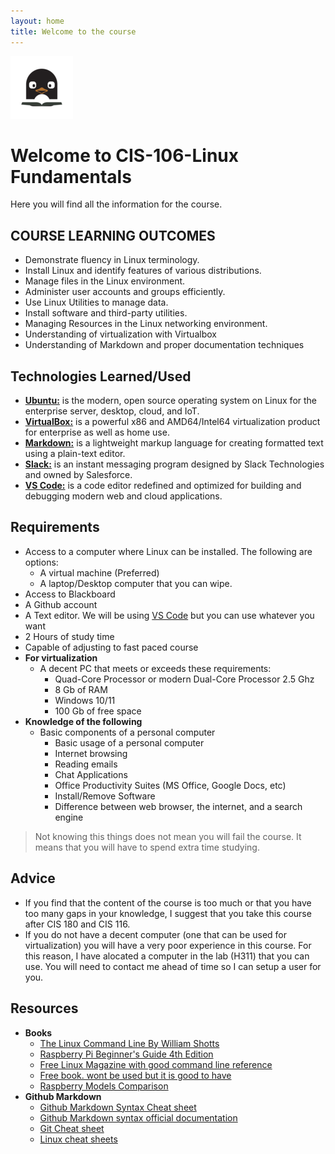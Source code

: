 ```yaml
---
layout: home
title: Welcome to the course
---
```

![logo](/assets/logo100x100.png)<br>

# Welcome to CIS-106-Linux Fundamentals
Here you will find all the information for the course.

## COURSE LEARNING OUTCOMES 
* Demonstrate fluency in Linux terminology.
* Install Linux and identify features of various distributions.
* Manage files in the Linux environment.
* Administer user accounts and groups efficiently.
* Use Linux Utilities to manage data.
* Install software and third-party utilities.
* Managing Resources in the Linux networking environment.
* Understanding of virtualization with Virtualbox
* Understanding of Markdown and proper documentation techniques

## Technologies Learned/Used 
* [**Ubuntu:**](https://ubuntu.com/)  is the modern, open source operating system on Linux for the enterprise server, desktop, cloud, and IoT.
* [**VirtualBox:**](https://www.virtualbox.org/)  is a powerful x86 and AMD64/Intel64 virtualization product for enterprise as well as home use. 
* [**Markdown:**](https://en.wikipedia.org/wiki/Markdown) is a lightweight markup language for creating formatted text using a plain-text editor.
* [**Slack:**](https://slack.com/)  is an instant messaging program designed by Slack Technologies and owned by Salesforce.
* [**VS Code:**](https://code.visualstudio.com/) is a code editor redefined and optimized for building and debugging modern web and cloud applications.

## Requirements
* Access to a computer where Linux can be installed. The following are options:
  * A virtual machine (Preferred)
  * A laptop/Desktop computer that you can wipe.
* Access to Blackboard
* A Github account
* A Text editor. We will be using [VS Code](https://code.visualstudio.com/) but you can use whatever you want
* 2 Hours of study time
* Capable of adjusting to fast paced course
* **For virtualization**
  * A decent PC that meets or exceeds these requirements:
    * Quad-Core Processor or modern Dual-Core Processor 2.5 Ghz
    * 8 Gb of RAM
    * Windows 10/11
    * 100 Gb of free space
* **Knowledge of the following**
  * Basic components of a personal computer
    * Basic usage of a personal computer
    * Internet browsing
    * Reading emails
    * Chat Applications
    * Office Productivity Suites (MS Office, Google Docs, etc)
    * Install/Remove Software
    * Difference between web browser, the internet, and a search engine
> Not knowing this things does not mean you will fail the course. It means that you will have to spend extra time studying.
 
## Advice
* If you find that the content of the course is too much or that you have too many gaps in your knowledge, I suggest that you take this course after CIS 180 and CIS 116. 
* If you do not have a decent computer (one that can be used for virtualization) you will have a very poor experience in this course. For this reason, I have alocated a computer in the lab (H311) that you can use. You will need to contact me ahead of time so I can setup a user for you. 

## Resources
* **Books** 
  * [The Linux Command Line By William Shotts](https://bit.ly/34Og1Bp)
  * [Raspberry Pi Beginner's Guide 4th Edition](http://bit.ly/34QaA4O) 
  * [Free Linux Magazine with good command line reference](https://bit.ly/2LY0JTW)
  * [Free book. wont be used but it is good to have](http://www.it-docs.net/ddata/900.pdf)
  * [Raspberry Models Comparison](http://bit.ly/3qrkjHb)
* **Github Markdown**
  * [Github Markdown Syntax Cheat sheet](https://rapurl.live/11g)
  * [Github Markdown syntax official documentation](http://bit.ly/3pvKZpE) 
  * [Git Cheat sheet](https://www.atlassian.com/git/tutorials/atlassian-git-cheatsheet)
  * [Linux cheat sheets](https://github.com/ra559/linux_cheat_sheets/tree/main)
